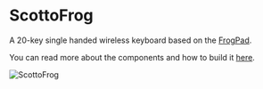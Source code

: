 # ScottoFrog

A 20-key single handed wireless keyboard based on the [FrogPad](http://frogpad.com).

You can read more about the components and how to build it [here](https://scottokeebs.com/blogs/macropads/scottofrog-handwired-macropad).

![ScottoFrog](https://user-images.githubusercontent.com/8194147/234653783-0a6da547-c2e7-4fd2-b023-967790f80c23.JPG)
